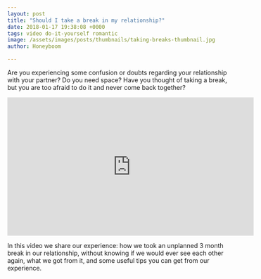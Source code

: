 ```yaml
---
layout: post
title: "Should I take a break in my relationship?"
date: 2018-01-17 19:38:08 +0000
tags: video do-it-yourself romantic
image: /assets/images/posts/thumbnails/taking-breaks-thumbnail.jpg
author: Honeyboom

---
```

Are you experiencing some confusion or doubts regarding your relationship with your partner? Do you need space? Have you thought of taking a break, but you are too afraid to do it and never come back together?

<div class="video-container"><iframe width="560" height="315" src="https://www.youtube.com/embed/UBVVJtCduhM" frameborder="0" allow="autoplay; encrypted-media" allowfullscreen></iframe></div>

In this video we share our experience: how we took an unplanned 3 month break in our relationship, without knowing if we would ever see each other again, what we got from it, and some useful tips you can get from our experience.
